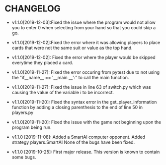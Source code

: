 # CHANGELOG
* v1.1.0[2019-12-03]:Fixed the issue where the program would not allow you to enter 0 when selecting from your hand
so that you could skip a go.

* v1.1.0[2019-12-02]:Fixed the error where it was allowing players to place cards that were not the same suit or value
 as the top hand.

* v1.1.0[2019-12-02]: Fixed the error where the player would be skipped everytime they placed a card.

* v1.1.0[2019-11-27]: Fixed the error occuring from pytest due to not using the
"if__name__ == '__main __':" to call the main function. 

* v1.1.0[2019-11-27]: Fixed the issue in line 63 of switch.py which 
 was causing the value of the variable i to be incorrect.
 
* v1.1.0[2019-11-20]: Fixed the syntax error in the get_player_information
 function by adding a closing parenthesis to the end of line 50 in players.py

* v1.1.0[2019-11-20]: Fixed the issue with the game not beginning upon the
  program being run. 

* v1.1.0 [2019-11-08]: Added a SmartAI computer opponent.
  Added strategy players.SmartAI
  None of the bugs have been fixed.

* v1.1.0 [2019-10-25]: First major release.
  This version is known to contain some bugs.
